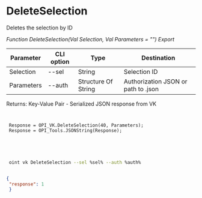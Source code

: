 ﻿---
sidebar_position: 7
---

# DeleteSelection
 Deletes the selection by ID


*Function DeleteSelection(Val Selection, Val Parameters = "") Export*

 | Parameter | CLI option | Type | Destination |
 |-|-|-|-|
 | Selection | --sel | String | Selection ID |
 | Parameters | --auth | Structure Of String | Authorization JSON or path to .json |

 
 Returns: Key-Value Pair - Serialized JSON response from VK

```bsl title="Code example"
	
 
 Response = OPI_VK.DeleteSelection(40, Parameters);
 Response = OPI_Tools.JSONString(Response);
 
 
	
```

```sh title="CLI command example"
 
 oint vk DeleteSelection --sel %sel% --auth %auth%


```


```json title="Result"

{
 "response": 1
 }

```
